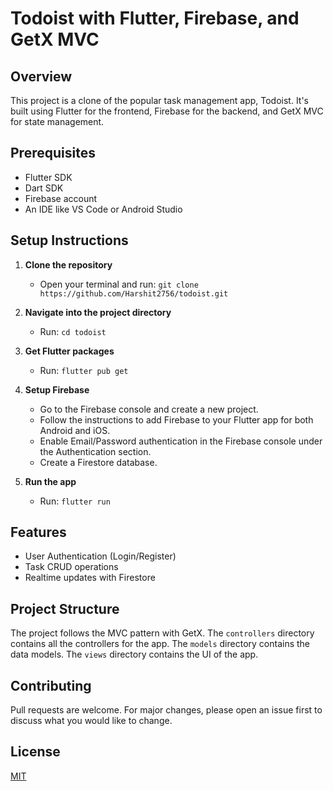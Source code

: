 # Todoist with Flutter, Firebase, and GetX MVC

## Overview

This project is a clone of the popular task management app, Todoist. It's built using Flutter for the frontend, Firebase for the backend, and GetX MVC for state management.

## Prerequisites

- Flutter SDK
- Dart SDK
- Firebase account
- An IDE like VS Code or Android Studio

## Setup Instructions

1. **Clone the repository**
   - Open your terminal and run: `git clone https://github.com/Harshit2756/todoist.git`

2. **Navigate into the project directory**
   - Run: `cd todoist`

3. **Get Flutter packages**
   - Run: `flutter pub get`

4. **Setup Firebase**
   - Go to the Firebase console and create a new project.
   - Follow the instructions to add Firebase to your Flutter app for both Android and iOS.
   - Enable Email/Password authentication in the Firebase console under the Authentication section.
   - Create a Firestore database.

5. **Run the app**
   - Run: `flutter run`

## Features

- User Authentication (Login/Register)
- Task CRUD operations
- Realtime updates with Firestore

## Project Structure

The project follows the MVC pattern with GetX. The `controllers` directory contains all the controllers for the app. The `models` directory contains the data models. The `views` directory contains the UI of the app.

## Contributing

Pull requests are welcome. For major changes, please open an issue first to discuss what you would like to change.

## License

[MIT](https://choosealicense.com/licenses/mit/)
